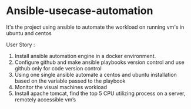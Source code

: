 # Ansible-usecase-automation
It's the project using ansible to automate the workload on running vm's in ubuntu and centos


User Story :

1. Install ansible automation engine in a docker environment. 
2. Configure github and make ansible playbooks version control and use github only for code version control
3. Using one single ansible automate a centos and ubuntu installation based on the variable passed to the playbook 
4. Monitor the visual machines workload 
5. Install apache tomcat, find the top 5 CPU utilizing process on a server, remotely accessible vm’s




